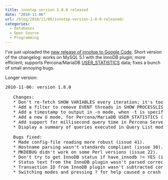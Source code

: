 ```yaml
---
title: innotop version 1.8.0 released
date: "2010-11-06"
url: /blog/2010/11/06/innotop-version-1-8-0-released/
categories:
  - Databases
  - Open Source
  - Programming
---
```

I've just uploaded the [new release of innotop to Google Code][1]. Short version of the changelog: works on MySQL 5.1 with the InnoDB plugin; more efficient; supports Percona/MariaDB [USER_STATISTICS][2] data; fixes a bunch of small annoying bugs.

Longer version:

<pre>2010-11-06: version 1.8.0

   Changes:
   * Don't re-fetch SHOW VARIABLES every iteration; it's too slow on many hosts.
   * Add a filter to remove EVENT threads in SHOW PROCESSLIST (issue 32).
   * Add a timestamp to output in -n mode, when -t is specified (issue 37).
   * Add a new U mode, for Percona/MariaDB USER_STATISTICS (issue 39).
   * Add support for millisecond query time in Percona Server (issue 39).
   * Display a summary of queries executed in Query List mode (issue 26).

   Bugs fixed:
   * Made config-file reading more robust (issue 41).
   * Hostname parsing wasn't standards compliant (issue 30).
   * MKDEBUG didn't work on some Perl versions (issue 22).
   * Don't try to get InnoDB status if have_innodb != YES (issue 33).
   * Status text from the InnoDB plugin wasn't parsed correctly (issue 36).
   * Transaction ID from InnoDB plugin wasn't subtracted correctly (issue 38).
   * Switching modes and pressing ? for help caused a crash (issue 40).
</pre>

 [1]: http://code.google.com/p/innotop/
 [2]: http://www.percona.com/docs/wiki/percona-server:features:userstatv2
